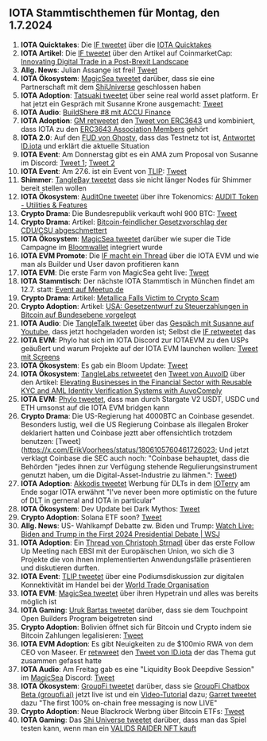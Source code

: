 ## IOTA Stammtischthemen für Montag, den 1.7.2024

1. **IOTA Quicktakes**: Die [IF tweetet]() über die [IOTA Quicktakes]()
2. **IOTA Artikel**: Die [IF tweetet](https://x.com/iota/status/1805299857835315400) über den Artikel auf CoinmarketCap: [Innovating Digital Trade in a Post-Brexit Landscape](https://coinmarketcap.com/community/articles/66742b40f0ae6e347ada3425/)
3. **Allg. News**: Julian Assange ist frei! [Tweet](https://x.com/BitcoinMagazine/status/1805379948409954692)
4. **IOTA Ökosystem**: [MagicSea tweetet](https://x.com/MagicSeaDEX/status/1805481046504579088) darüber, dass sie eine Partnerschaft mit dem [ShiUniverse](https://x.com/Shiuniverse) geschlossen haben
5. **IOTA Adoption**: [Tatsuaki tweetet](https://x.com/Zetagammaphi/status/1805444174231069013) über seine real world asset platform. Er hat jetzt ein Gespräch mit Susanne Krone ausgemacht: [Tweet](https://x.com/Zetagammaphi/status/1805466520891293703)
6. **IOTA Audio**: [BuildShere #8 mit ACCU Finance](https://x.com/iota/status/1805254556491694278)
7. **IOTA Adoption**: [GM retweetet](https://x.com/GM__INV/status/1805314504688873787) den [Tweet von ERC3643](https://x.com/ERC3643Org/status/1801188108039286805) und kombiniert, dass IOTA zu den [ERC3643 Association Members](https://www.erc3643.org/members) gehört
8. **IOTA 2.0**: Auf den [FUD von Ghosty](https://x.com/Ghostie0815/status/1805241300511322235), dass das Testnetz tot ist, [Antwortet ID.iota](https://x.com/id_iota/status/1805273063279272406) und erklärt die aktuelle Situation
9. **IOTA Event**: Am Donnerstag gibt es ein AMA zum Proposal von Susanne im Discord: [Tweet 1](https://x.com/iota/status/1805235596035551514); [Tweet 2](https://x.com/iota/status/1805235596035551514)
10. **IOTA Event**: Am 27.6. ist ein Event von [TLIP](https://x.com/TLIP_io): [Tweet](https://x.com/TLIP_io/status/1805508384608702874)
11. **Shimmer**: [TangleBay tweetet](https://x.com/tanglebay/status/1805527109021970713) dass sie nicht länger Nodes für Shimmer bereit stellen wollen
12. **IOTA Ökosystem**: [AuditOne tweetet](https://x.com/auditone_dao/status/1805522632978096163) über ihre Tokenomics: [AUDIT Token - Utilities & Features](https://www.auditone.io/blog-posts/audit-token-utilities-features)
13. **Crypto Drama**: Die Bundesrepublik verkauft wohl 900 BTC: [Tweet](https://x.com/FurkanCCTV/status/1805546629560238383)
14. **Crypto Drama**: Artikel: [Bitcoin-feindlicher Gesetzvorschlag der CDU/CSU abgeschmettert](https://www.blocktrainer.de/blog/freiheits-und-bitcoin-feindlicher-gesetzvorschlag-der-cdu/csu)
15. **IOTA Ökosystem**: [MagicSea tweetet](https://x.com/MagicSeaDEX/status/1805586751916012004) darüber wie super die Tide Campagne im [Bloomwallet](https://x.com/bloomwalletio) integriert wurde
16. **IOTA EVM Promote**: Die [IF macht ein Thread](https://x.com/iota/status/1805586746312142918) über die IOTA EVM und wie man als Builder und User davon profitieren kann
17. **IOTA EVM**: Die erste Farm von MagicSea geht live: [Tweet](https://x.com/MagicSeaDEX/status/1805843437792772495)
18. **IOTA Stammtisch**: Der nächste IOTA Stammtisch in München findet am 12.7. statt: [Event auf Meetup.de](https://www.meetup.com/iota-muc/events/301660915/?utm_medium=referral&utm_campaign=share-btn_savedevents_share_modal&utm_source=link)
19. **Crypto Drama**: Artikel: [Metallica Falls Victim to Crypto Scam](https://u.today/metallica-falls-victim-to-crypto-scam)
20. **Crypto Adoption**: Artikel: [USA: Gesetzentwurf zu Steuerzahlungen in Bitcoin auf Bundesebene vorgelegt](https://www.blocktrainer.de/blog/usa-gesetzentwurf-zu-steuerzahlungen-in-bitcoin-vorgelegt)
21. **IOTA Audio**: Die [TangleTalk tweetet](https://x.com/tangle_talk/status/1805874935111254132) über das [Gespäch mit Susanne auf Youtube](https://www.youtube.com/watch?v=towXlkVDWP4), dass jetzt hochgeladen worden ist; Selbst die [IF retweetet](https://x.com/iota/status/1805885413250204093) das
22. **IOTA EVM**: Phylo hat sich im IOTA Discord zur IOTAEVM zu den USPs geäußert und warum Projekte auf der IOTA EVM launchen wollen: [Tweet mit Screens](https://x.com/Vrom14286662/status/1805885863013781612)
23. **IOTA Ökosystem**: Es gab ein Bloom Update: [Tweet](https://x.com/bloomwalletio/status/1805989136324804755)
24. **IOTA Ökosystem**: [TangleLabs retweetet](https://x.com/Tangle_Labs/status/1806270644629164320) den [Tweet von AuvoID](https://x.com/AuvoDigital/status/1806270057292407136) über den Artikel: [Elevating Businesses in the Financial Sector with Reusable KYC and AML Identity Verification Systems with AuvoComply](https://www.linkedin.com/pulse/elevating-businesses-financial-sector-reusable-kyc-aml-identity-lduqe/?trackingId=FNIzbWRSjqTLorIuo4VB3Q%3D%3D)
25. **IOTA EVM**: [Phylo tweetet](https://x.com/PhyloIota/status/1805957804718727582), dass man durch Stargate V2 USDT, USDC und ETH umsonst auf die IOTA EVM bridgen kann
26. **Crypto Drama**: Die US-Regierung hat 4000BTC an Coinbase gesendet. Besonders lustig, weil die US Regierung Coinbase als illegalen Broker deklariert hatten und Coinbase jeztt aber offensichtlich trotzdem benutzen: [Tweet](https://x.com/ErikVoorhees/status/1806105760461726023; Und jetzt verklagt Coinbase die SEC auch noch: "Coinbase behauptet, dass die Behörden "jedes ihnen zur Verfügung stehende Regulierungsinstrument genutzt haben, um die Digital-Asset-Industrie zu lähmen.": [Tweet](https://x.com/hoss_crypto/status/1806324936618774671))
27. **IOTA Adoption**: [Akkodis tweetet](https://x.com/akkodis_global/status/1806063933758865738) Werbung für DLTs in dem [IOTerry](https://x.com/io_terry) am Ende sogar IOTA erwähnt "I've never been more optimistic on the future of DLT in gerneral and IOTA in particular"
28. **IOTA Ökosystem**: Dev Update bei Dark Mythos: [Tweet](https://x.com/DarkMythosIOTA/status/1806232040234188884)
29. **Crypto Adoption**: Solana ETF soon? [Tweet](https://x.com/TheCryptoLark/status/1806329731777753303)
30. **Allg. News**: US- Wahlkampf Debatte zw. Biden und Trump: [Watch Live: Biden and Trump in the First 2024 Presidential Debate | WSJ](https://www.youtube.com/watch?v=qqG96G8YdcE)
31. **IOTA Adoption**: Ein [Thread von Christoph Strnadl](https://x.com/archimate/status/1806394668852097345) über das erste Follow Up Meeting nach EBSI mit der Europäischen Union, wo sich die 3 Projekte die von ihnen implementierten Anwendungsfälle präsentieren und diskutieren durften.
32. **IOTA Event**: [TLIP tweetet](https://x.com/TLIP_io/status/1806343427358884291) über eine Podiumsdiskussion zur digitalen Konnektivität im Handel bei der [World Trade Organisation](https://x.com/wto)
33. **IOTA EVM**: [MagicSea tweetet](https://x.com/MagicSeaDEX/status/1806210664421040130) über ihren Hypetrain und alles was bereits möglich ist
34. **IOTA Gaming**: [Uruk Bartas tweetet](https://x.com/UrukBartas/status/1806340112243998728) darüber, dass sie dem Touchpoint Open Builders Program beigetreten sind
35. **Crypto Adoption**: Bolivien öffnet sich für Bitcoin und Crypto indem sie Bitcoin Zahlungen legalisieren: [Tweet](https://x.com/BTC_Archive/status/1806441508951806070)
36. **IOTA EVM Adoption**: Es gibt Neuigkeiten zu de $100mio RWA von dem CEO von Maseer. Er [retwweet](https://x.com/AllgoodFuturist/status/1806343013917966498) den [Tweet von ID.iota](https://x.com/id_iota/status/1804472270544396455) der das Thema gut zusammen gefasst hatte
37. **IOTA Audio**: Am Freitag  gab es eine "Liquidity Book Deepdive Session" im [MagicSea](https://x.com/MagicSeaDEX) Discord: [Tweet](https://x.com/MagicSeaDEX/status/1805247065326293173)
38. **IOTA Ökosystem**: [GroupFi tweetet](https://x.com/groupfi_ai/status/1806601748045348895) darüber, dass sie [GroupFi Chatbox Beta (groupfi.ai)](https://groupfi.ai/) jetzt live ist und ein [Video-Tutorial](https://youtu.be/lUGG7UQBUBg?feature=shared) dazu; [Garret tweetet](https://x.com/GarrettBullish/status/1806604749904744591) dazu "The first 100% on-chain free messaging is now LIVE"
39. **Crypto Adoption**: Neue Blackrock Werbng über Bitcoin ETFs: [Tweet](https://x.com/CollinBrownXRP/status/1806638170437812268)
40. **IOTA Gaming**: Das [Shi Universe tweetet](https://x.com/Shiuniverse/status/1807123322695795168) darüber, dass man das Spiel testen kann, wenn man ein [VALIDS RAIDER NFT kauft](https://shi-universe.io/shi-squad)
 
